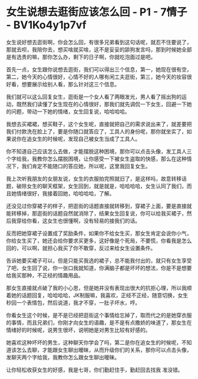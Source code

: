 # 女生说想去逛街应该怎么回 - P1 - 7情子 - BV1Ko4y1p7vf

女生说好想去逛街啊，你会怎么回，有很多兄弟看到这句话呢，就忍不住要说了，那就去呗，我陪你去，想买啥就买啥，这不是妥妥的舔狗发言吗，那到时候她全部是有选贵的嘛，那你怎么办，剩下的日子啊，你就吃泡面过是吧。

首先一点，女生跟你说想去逛街，我们可以得出三个信息，第一，她现在很有空，第二，她今天的心情很好，心情不好的人哪有闲工夫逛街，第三，她今天的妆容很好看，想要展示给别人看，那么针对这三个信息。

我们就可以这么回复女生，逛街是一个女人看了两眼发光，男人看了摇出狗的运动，既然我们读懂了女生现在的心情很好，那我们就先调侃一下女生，回避一下她的问题，带动一下她的情绪，女生回复说，哈哈哈哈。

我想去买裙裙，想买鞋子，这个女生呢，直接就把自己的需求说出来了，就差要把我们付款洗在脸上了，要是你随口就答应了，工具人的身份呢，那你就坐实了，如果说你在追女生的时候呢，发现自己被女生当成了工具人。

你不知道自己应该怎么去做，才能摆脱这种困境，那你可以点击头像，发工具人三个字给我，我教你怎么摆脱困境，让你感受一下被女生盗取的快感，那么在这种情况下，我们肯定不能随口的答应她，所以呢，这里我回复女生。

我上次听我朋友的女朋友说，女生的衣服拍完照就旧了，是这样吗，故意转移话题，破除女生的聊天框架，女生回到，就是就是，哈哈哈哈，女生认同了我们，而且她情绪很好，我接着回她，哈哈哈哈，了解。

还没见过你穿裙子的样子，把逛街的话题直接就转移到，穿裙子上面，要是直接就能转移掉，那逛街的话题自然就消除了，结果女生回复说，你可以给我买裙子，然后我穿给你看，这女生也很懂啊，没有轻易的接我们的话。

反而把她穿裙子设置成了奖励条件，如果你不给女生买，那女生肯定会说你小气，你给女生买了，她还会给你要求买更多，这好像是个死局，不要慌，你看我是怎么回的，可以啊，就担心我买了你不敢穿，反过来给女生设置条件。

告诉她要买裙子可以，但是只能买我选的裙子，总不能我付出的，就只有女生享受了吧，女生回了说，你一张口我就知道，你满脑子都是坏坏的想法，你是不是想要给我买那种，不正经的情趣用品。

那女生直接就点破了我的小心思，但是她并没有表现出很大的抗拒心理，所以我顺着她的话题回复，哈哈哈哈，JK制服嘛，我喜欢，正经不正经，随意切换，女生秒回一个表情包，然后说道，我才不穿，一肚子坏水，哼。

你看女生这个时候，是不是已经把逛街这个事情给忘掉了，取而代之的是她穿衣服的事情，而且兄弟们，你刚才向女生的语趣，是不是有点撒娇的味道了，那女生在情绪好的时候呢，说男生很坏，说明她是对男生比较有好感的。

她喜欢这种坏坏的男生，这种聊天你学会了吗，第二是你在追女生的时候呢，不知道该怎么去聊，才能跟女生聊出暧昧，从而升级你们的关系，那你可以点击头像，发聊天两个字给我，我教你怎么跟女生聊出暧昧。

让你轻松收获女生的好感，我是七哥，你们勤赶住手，勤赶回去找我 准没错。